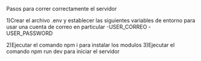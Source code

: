 Pasos para correr correctamente el servidor

1)Crear el archivo .env y establecer las siguientes variables de entorno para usar una cuenta de correo en particular
-USER_CORREO
-USER_PASSWORD

2)Ejecutar el comando npm i para instalar los modulos
3)Ejecutar el comando npm run dev para iniciar el servidor
